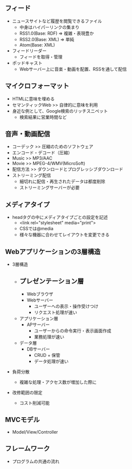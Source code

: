 ## フィード
- ニュースサイトなど履歴を閲覧できるファイル
  - 中身はハイパーリンクの集まり
  - RSS1.0(Base: RDF) => 複雑・表現豊か
  - RSS2.0(Base: XML) => 単純
  - Atom(Base: XML)
- フィードリーダー
  - フィードを取得・管理
- ポッドキャスト
  - Webサーバー上に音楽・動画を配置、RSSを通して配信

## マイクロフォーマット
- HTMLに意味を埋める
- セマンティックWeb >> 自律的に意味を利用
- 身近な例として、Google検索のリッチスニペット
  - 検索結果に営業時間など
## 音声・動画配信
- コーデック >> 圧縮のためのソフトウェア
- エンコード・デコード（圧縮）
- Music >> MP3/AAC
- Movie >> MPEG-4/WMV(MicroSoft)
- 配信方法 >> ダウンロードとプログレッシブダウンロード
- ストリーミング配信
  - 細切れに配信・再生されたデータは都度削除
  - ストリーミングサーバーが必要

## メディアタイプ
- headタグの中にメディアタイプごとの設定を記述
  - \<link rel="stylesheet" media="print"\>
  - CSSでは@media
  - 様々な機器に合わせてレイアウトを変更できる

## Webアプリケーションの3層構造
- 3層構造
  - プレゼンテーション層
    - 
    - Webブラウザ
    - Webサーバー
      - ユーザーへの表示・操作受けつけ
      - リクエスト処理が速い
  - アプリケーション層
    - APサーバー
      - ユーザーからの命令実行・表示画面作成
      - 業務処理が速い
  - データ層
    - DBサーバー
      - CRUD + 保管
      - データ処理が速い

- 負荷分散
  - 複雑な処理・アクセス数が増加した際に
- 改修範囲の限定
  - コスト削減可能

## MVCモデル
- Model/View/Controller

## フレームワーク
- プログラムの共通の流れ
